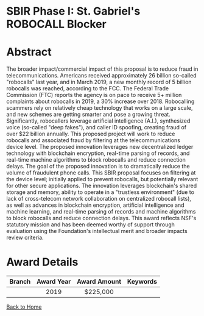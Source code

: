 
SBIR Phase I: St. Gabriel&#039;s ROBOCALL Blocker
=================================================

# Abstract


The broader impact/commercial impact of this proposal is to reduce fraud in telecommunications. Americans received approximately 26 billion so-called "robocalls" last year, and in March 2019, a new monthly record of 5 billion robocalls was reached, according to the FCC. The Federal Trade Commission (FTC) reports the agency is on pace to receive 5+ million complaints about robocalls in 2019, a 30% increase over 2018. Robocalling scammers rely on relatively cheap technology that works on a large scale, and new schemes are getting smarter and pose a growing threat. Significantly, robocallers leverage artificial intelligence (A.I.), synthesized voice (so-called "deep fakes"), and caller ID spoofing, creating fraud of over $22 billion annually. This proposed project will work to reduce robocalls and associated fraud by filtering at the telecommunications device level. The proposed innovation leverages new decentralized ledger technology with blockchain encryption, real-time parsing of records, and real-time machine algorithms to block robocalls and reduce connection delays. The goal of the proposed innovation is to dramatically reduce the volume of fraudulent phone calls. This SBIR proposal focuses on filtering at the device level; initially applied to prevent robocalls, but potentially relevant for other secure applications. The innovation leverages blockchain's shared storage and memory, ability to operate in a "trustless environment" (due to lack of cross-telecom network collaboration on centralized robocall lists), as well as advances in blockchain encryption, artificial intelligence and machine learning, and real-time parsing of records and machine algorithms to block robocalls and reduce connection delays. This award reflects NSF's statutory mission and has been deemed worthy of support through evaluation using the Foundation's intellectual merit and broader impacts review criteria.  

# Award Details

|Branch|Award Year|Award Amount|Keywords|
| :---: | :---: | :---: | :---: |
||2019|$225,000||
  
  


[Back to Home](https://github.com/chrischow/dod_sbir_awards#532)